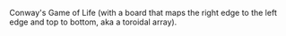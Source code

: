 Conway's Game of Life (with a board that maps the right edge to the left edge and top to bottom, aka a toroidal array).
